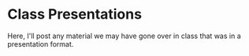 # Class Presentations
Here, I'll post any material we may have gone over in class that was in a presentation format.
